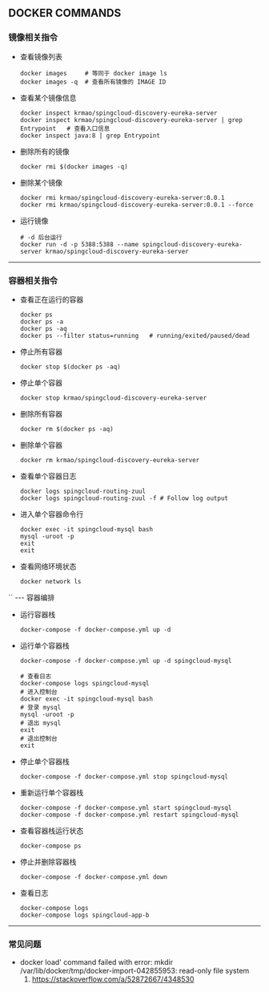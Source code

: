 ## DOCKER COMMANDS
### 镜像相关指令
* 查看镜像列表
    ```shell script
    docker images     # 等同于 docker image ls
    docker images -q  # 查看所有镜像的 IMAGE ID
    ```
* 查看某个镜像信息
    ```shell script
    docker inspect krmao/spingcloud-discovery-eureka-server
    docker inspect krmao/spingcloud-discovery-eureka-server | grep Entrypoint   # 查看入口信息
    docker inspect java:8 | grep Entrypoint
    ```
* 删除所有的镜像
    ```shell script
    docker rmi $(docker images -q)
    ```
* 删除某个镜像
    ```shell script
    docker rmi krmao/spingcloud-discovery-eureka-server:0.0.1
    docker rmi krmao/spingcloud-discovery-eureka-server:0.0.1 --force
    ```
* 运行镜像
    ```shell script
    # -d 后台运行
    docker run -d -p 5388:5388 --name spingcloud-discovery-eureka-server krmao/spingcloud-discovery-eureka-server
    ```
  
---
     
### 容器相关指令   
* 查看正在运行的容器
    ```shell script
    docker ps
    docker ps -a
    docker ps -aq
    docker ps --filter status=running   # running/exited/paused/dead
    ```
* 停止所有容器
    ```shell script
    docker stop $(docker ps -aq)
    ```
* 停止单个容器
    ```shell script
    docker stop krmao/spingcloud-discovery-eureka-server
    ```
* 删除所有容器
    ```shell script
    docker rm $(docker ps -aq)
    ```
* 删除单个容器
    ```shell script
    docker rm krmao/spingcloud-discovery-eureka-server
    ```
* 查看单个容器日志
    ```shell script
    docker logs spingcloud-routing-zuul
    docker logs spingcloud-routing-zuul -f # Follow log output
    ```
* 进入单个容器命令行
    ```shell script
    docker exec -it spingcloud-mysql bash
    mysql -uroot -p
    exit
    exit
    ```
* 查看网络环境状态
    ```shell script
    docker network ls
    ```
``
--- 容器编排
* 运行容器栈
    ```shell script
    docker-compose -f docker-compose.yml up -d
    ```
* 运行单个容器栈
    ```shell script
    docker-compose -f docker-compose.yml up -d spingcloud-mysql
  
    # 查看日志
    docker-compose logs spingcloud-mysql
    # 进入控制台
    docker exec -it spingcloud-mysql bash
    # 登录 mysql
    mysql -uroot -p
    # 退出 mysql
    exit
    # 退出控制台
    exit
    ```
* 停止单个容器栈
    ```shell script
    docker-compose -f docker-compose.yml stop spingcloud-mysql
    ```
* 重新运行单个容器栈
    ```shell script
    docker-compose -f docker-compose.yml start spingcloud-mysql
    docker-compose -f docker-compose.yml restart spingcloud-mysql
    ```
* 查看容器栈运行状态
    ```shell script
    docker-compose ps
    ```
* 停止并删除容器栈
    ```shell script
    docker-compose -f docker-compose.yml down
    ```
* 查看日志
    ```shell script
    docker-compose logs
    docker-compose logs spingcloud-app-b
    ```

---

### 常见问题
* docker load' command failed with error: mkdir /var/lib/docker/tmp/docker-import-042855953: read-only file system
    1. https://stackoverflow.com/a/52872667/4348530
